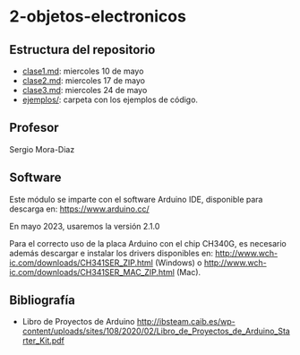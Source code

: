 # 2-objetos-electronicos

## Estructura del repositorio

- [clase1.md](clase1.md): miercoles 10 de mayo
- [clase2.md](clase2.md): miercoles 17 de mayo
- [clase3.md](clase3.md): miercoles 24 de mayo
- [ejemplos/](ejemplos/): carpeta con los ejemplos de código.

## Profesor

Sergio Mora-Diaz


## Software

Este módulo se imparte con el software Arduino IDE, disponible para descarga en: https://www.arduino.cc/

En mayo 2023, usaremos la versión 2.1.0

Para el correcto uso de la placa Arduino con el chip CH340G, es necesario además descargar e instalar los drivers disponibles en:
http://www.wch-ic.com/downloads/CH341SER_ZIP.html (Windows) o http://www.wch-ic.com/downloads/CH341SER_MAC_ZIP.html (Mac).

## Bibliografía

- Libro de Proyectos de Arduino
  http://ibsteam.caib.es/wp-content/uploads/sites/108/2020/02/Libro_de_Proyectos_de_Arduino_Starter_Kit.pdf
